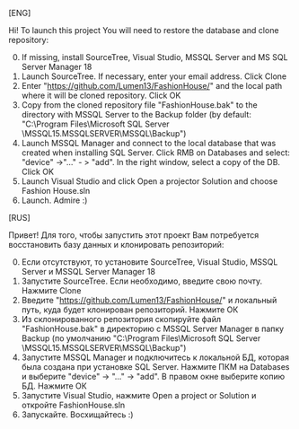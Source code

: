 [ENG]

Hi!
To launch this project
You will need to restore the database and
clone repository:

0. If missing, install SourceTree, Visual Studio,
MSSQL Server and MS SQL Server Manager 18
1. Launch SourceTree. If necessary,
enter your email address. Click Clone
2. Enter "https://github.com/Lumen13/FashionHouse/"
and the local path where it will be cloned
repository. Click OK
3. Copy from the cloned repository file 
"FashionHouse.bak" to the directory with MSSQL Server
to the Backup folder (by default:
"C:\Program Files\Microsoft SQL Server\
\MSSQL15.MSSQLSERVER\MSSQL\Backup\")
4. Launch MSSQL Manager and connect to the local
database that was created when installing SQL Server. 
Click RMB on Databases and select:
"device" ->"..." - > "add". In the right window, 
select a copy of the DB. Click OK
5. Launch Visual Studio and click Open a
projector Solution and choose Fashion House.sln
6. Launch. Admire :)

[RUS]

Привет!
Для того, чтобы запустить этот проект 
Вам потребуется восстановить базу данных и 
клонировать репозиторий:

0. Если отсутствуют, то установите SourceTree, Visual Studio, 
MSSQL Server и MSSQL Server Manager 18
1. Запустите SourceTree. Если необходимо, 
введите свою почту. Нажмите Clone
2. Введите "https://github.com/Lumen13/FashionHouse/"
и локальный путь, куда будет клонирован
репозиторий. Нажмите ОК
3. Из склонированного репозитория скопируйте 
файл "FashionHouse.bak" в директорию с MSSQL Server 
Manager в папку Backup (по умолчанию 
"C:\Program Files\Microsoft SQL Server\
\MSSQL15.MSSQLSERVER\MSSQL\Backup\")
4. Запустите MSSQL Manager и подключитесь к 
локальной БД, которая была создана при установке SQL Server. 
Нажмите ПКМ на Databases и выберите "device" -> "..." -> 
"add". В правом окне выберите копию БД. Нажмите ОК
5. Запустите Visual Studio, нажмите Open a 
project or Solution и откройте FashionHouse.sln
6. Запускайте. Восхищайтесь :)
